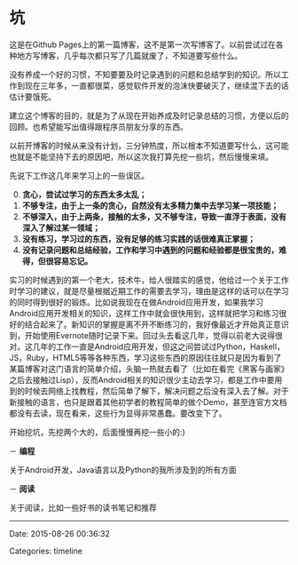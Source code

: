  坑
=========

这是在Github Pages上的第一篇博客，这不是第一次写博客了。以前尝试过在各种地方写博客，几乎每次都只写了几篇就废了，不知道要写些什么。

没有养成一个好的习惯，不知要要及时记录遇到的问题和总结学到的知识。所以工作到现在三年多，一直都很菜，感觉软件开发的泡沫快要破灭了，继续混下去的话估计要饿死。

建立这个博客的目的，就是为了从现在开始养成及时记录总结的习惯，方便以后的回顾。也希望能写出值得跟程序员朋友分享的东西。

以前开博客的时候从来没有计划，三分钟热度，所以根本不知道要写什么，这可能也就是不能坚持下去的原因吧，所以这次我打算先挖一些坑，然后慢慢来填。

先说下工作这几年来学习上的一些误区。

0. **贪心，尝试过学习的东西太多太乱；**
1. **不够专注，由于上一条的贪心，自然没有太多精力集中去学习某一项技能；**
2. **不够深入，由于上两条，接触的太多，又不够专注，导致一直浮于表面，没有深入了解过某一领域；**
3. **没有练习，学习过的东西，没有足够的练习实践的话很难真正掌握；**
4. **没有记录问题和总结经验，工作和学习中遇到的问题和经验都是很宝贵的，难得，但很容易忘记。**


实习的时候遇到的第一个老大，技术牛，给人很踏实的感觉，他给过一个关于工作时学习的建议，就是尽量根据近期工作的需要去学习，理由是这样的话可以在学习的同时得到很好的锻炼。比如说我现在在做Android应用开发，如果我学习Android应用开发相关的知识，这样工作中就会很快用到，这样就把学习和练习很好的结合起来了。新知识的掌握是离不开不断练习的，我好像最近才开始真正意识到，开始使用Evernote随时记录下来。回过头去看这几年，觉得以前老大说得很对。这几年的工作一直是Android应用开发，但这之间尝试过Python，Haskell，JS，Ruby，HTML5等等各种东西，学习这些东西的原因往往就只是因为看到了某篇博客对这门语言的简单介绍，头脑一热就去看了（比如在看完《黑客与画家》之后去接触过Lisp），反而Android相关的知识很少主动去学习，都是工作中要用到的时候去网络上找教程，然后简单了解下，解决问题之后没有深入去了解。对于新接触的语言，也只是跟着其他初学者的教程简单的做个Demo，甚至连官方文档都没有去读，现在看来，这些行为显得非常愚蠢。要改变下了。

开始挖坑，先挖两个大的，后面慢慢再挖一些小的:)

－ **编程**

关于Android开发，Java语言以及Python的我所涉及到的所有方面

－ **阅读**

关于阅读，比如一些好书的读书笔记和推荐

******

Date: 2015-08-26 00:36:32  

Categories: timeline


